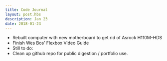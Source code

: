 ```yaml
---
title: Code Journal
layout: post.hbs
description: Jan 23
date: 2018-01-23
---
```


- Rebuilt computer with new motherboard to get rid of Asrock H110M-HDS
- Finish Wes Bos’ Flexbox Video Guide
- Still to do:
- Clean up github repo for public digestion / portfolio use.
